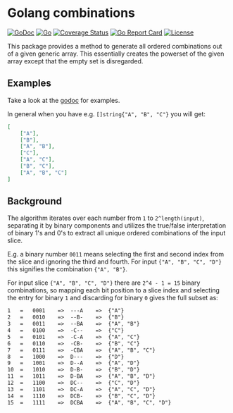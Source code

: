 # Golang combinations

[![GoDoc](https://godoc.org/github.com/mxschmitt/golang-combinations?status.svg)](https://godoc.org/github.com/mxschmitt/golang-combinations)
[![Go](https://github.com/mxschmitt/golang-combinations/actions/workflows/go.yml/badge.svg)](https://github.com/mxschmitt/golang-combinations/actions/workflows/go.yml)
[![Coverage Status](https://coveralls.io/repos/github/mxschmitt/golang-combinations/badge.svg?branch=master)](https://coveralls.io/github/mxschmitt/golang-combinations?branch=master)
[![Go Report Card](https://goreportcard.com/badge/github.com/mxschmitt/golang-combinations)](https://goreportcard.com/report/github.com/mxschmitt/golang-combinations)
[![License](https://img.shields.io/badge/License-MIT-blue.svg)](https://opensource.org/licenses/MIT)

This package provides a method to generate all ordered combinations out of a given generic array.
This essentially creates the powerset of the given array except that the empty set is disregarded.

## Examples

Take a look at the [godoc](https://godoc.org/github.com/mxschmitt/golang-combinations/#pkg-examples) for examples.

In general when you have e.g. `[]string{"A", "B", "C"}` you will get:

```json
[
    ["A"],
    ["B"],
    ["A", "B"],
    ["C"],
    ["A", "C"],
    ["B", "C"],
    ["A", "B", "C"]
]
```

## Background

The algorithm iterates over each number from `1` to `2^length(input)`, separating it by binary components and utilizes the true/false interpretation of binary 1's and 0's to extract all unique ordered combinations of the input slice.

E.g. a binary number `0011` means selecting the first and second index from the slice and ignoring the third and fourth. For input `{"A", "B", "C", "D"}` this signifies the combination `{"A", "B"}`.

For input slice `{"A", "B", "C", "D"}` there are `2^4 - 1 = 15` binary combinations, so mapping each bit position to a slice index and selecting the entry for binary `1` and discarding for binary `0` gives the full subset as:

```txt
1	=	0001	=>	---A	=>	{"A"}
2	=	0010	=>	--B-	=>	{"B"}
3	=	0011	=>	--BA	=>	{"A", "B"}
4	=	0100	=>	-C--	=>	{"C"}
5	=	0101	=>	-C-A	=>	{"A", "C"}
6	=	0110	=>	-CB-	=>	{"B", "C"}
7	=	0111	=>	-CBA	=>	{"A", "B", "C"}
8	=	1000	=>	D---	=>	{"D"}
9	=	1001	=>	D--A	=>	{"A", "D"}
10	=	1010	=>	D-B-	=>	{"B", "D"}
11	=	1011	=>	D-BA	=>	{"A", "B", "D"}
12	=	1100	=>	DC--	=>	{"C", "D"}
13	=	1101	=>	DC-A	=>	{"A", "C", "D"}
14	=	1110	=>	DCB-	=>	{"B", "C", "D"}
15	=	1111	=>	DCBA	=>	{"A", "B", "C", "D"}
```
